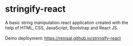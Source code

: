 # stringify-react

A basic string manipulation react application created with the<br> help of HTML, CSS, JavaScript, Bootstrap and React JS.<br><br>
Demo deployment: https://renisal.github.io/stringify-react

